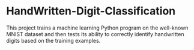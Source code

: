 # HandWritten-Digit-Classification

This project trains a machine learning Python program on the well-known MNIST dataset and then tests its ability to correctly identify handwritten digits based
on the training examples.
